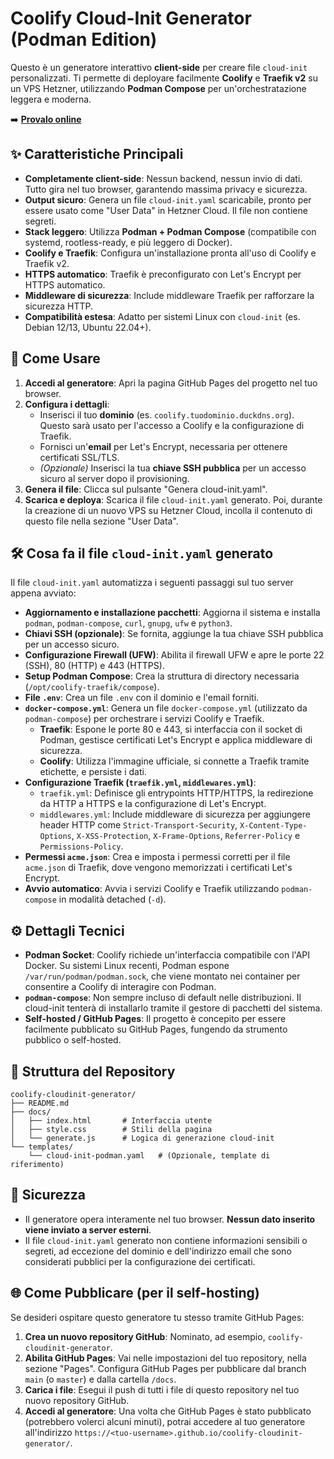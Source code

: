 # Coolify Cloud-Init Generator (Podman Edition)

Questo è un generatore interattivo **client-side** per creare file `cloud-init` personalizzati. Ti permette di deployare facilmente **Coolify** e **Traefik v2** su un VPS Hetzner, utilizzando **Podman Compose** per un'orchestratazione leggera e moderna.

➡️ [**Provalo online**](https://aliennatione.github.io/coolifyCloud-Init_ghPageGenerator/)

## ✨ Caratteristiche Principali

*   **Completamente client-side**: Nessun backend, nessun invio di dati. Tutto gira nel tuo browser, garantendo massima privacy e sicurezza.
*   **Output sicuro**: Genera un file `cloud-init.yaml` scaricabile, pronto per essere usato come "User Data" in Hetzner Cloud. Il file non contiene segreti.
*   **Stack leggero**: Utilizza **Podman + Podman Compose** (compatibile con systemd, rootless-ready, e più leggero di Docker).
*   **Coolify e Traefik**: Configura un'installazione pronta all'uso di Coolify e Traefik v2.
*   **HTTPS automatico**: Traefik è preconfigurato con Let's Encrypt per HTTPS automatico.
*   **Middleware di sicurezza**: Include middleware Traefik per rafforzare la sicurezza HTTP.
*   **Compatibilità estesa**: Adatto per sistemi Linux con `cloud-init` (es. Debian 12/13, Ubuntu 22.04+).

## 🚀 Come Usare

1.  **Accedi al generatore**: Apri la pagina GitHub Pages del progetto nel tuo browser.
2.  **Configura i dettagli**:
    *   Inserisci il tuo **dominio** (es. `coolify.tuodominio.duckdns.org`). Questo sarà usato per l'accesso a Coolify e la configurazione di Traefik.
    *   Fornisci un'**email** per Let's Encrypt, necessaria per ottenere certificati SSL/TLS.
    *   *(Opzionale)* Inserisci la tua **chiave SSH pubblica** per un accesso sicuro al server dopo il provisioning.
3.  **Genera il file**: Clicca sul pulsante "Genera cloud-init.yaml".
4.  **Scarica e deploya**: Scarica il file `cloud-init.yaml` generato. Poi, durante la creazione di un nuovo VPS su Hetzner Cloud, incolla il contenuto di questo file nella sezione "User Data".

## 🛠️ Cosa fa il file `cloud-init.yaml` generato

Il file `cloud-init.yaml` automatizza i seguenti passaggi sul tuo server appena avviato:

*   **Aggiornamento e installazione pacchetti**: Aggiorna il sistema e installa `podman`, `podman-compose`, `curl`, `gnupg`, `ufw` e `python3`.
*   **Chiavi SSH (opzionale)**: Se fornita, aggiunge la tua chiave SSH pubblica per un accesso sicuro.
*   **Configurazione Firewall (UFW)**: Abilita il firewall UFW e apre le porte 22 (SSH), 80 (HTTP) e 443 (HTTPS).
*   **Setup Podman Compose**: Crea la struttura di directory necessaria (`/opt/coolify-traefik/compose`).
*   **File `.env`**: Crea un file `.env` con il dominio e l'email forniti.
*   **`docker-compose.yml`**: Genera un file `docker-compose.yml` (utilizzato da `podman-compose`) per orchestrare i servizi Coolify e Traefik.
    *   **Traefik**: Espone le porte 80 e 443, si interfaccia con il socket di Podman, gestisce certificati Let's Encrypt e applica middleware di sicurezza.
    *   **Coolify**: Utilizza l'immagine ufficiale, si connette a Traefik tramite etichette, e persiste i dati.
*   **Configurazione Traefik (`traefik.yml`, `middlewares.yml`)**:
    *   `traefik.yml`: Definisce gli entrypoints HTTP/HTTPS, la redirezione da HTTP a HTTPS e la configurazione di Let's Encrypt.
    *   `middlewares.yml`: Include middleware di sicurezza per aggiungere header HTTP come `Strict-Transport-Security`, `X-Content-Type-Options`, `X-XSS-Protection`, `X-Frame-Options`, `Referrer-Policy` e `Permissions-Policy`.
*   **Permessi `acme.json`**: Crea e imposta i permessi corretti per il file `acme.json` di Traefik, dove vengono memorizzati i certificati Let's Encrypt.
*   **Avvio automatico**: Avvia i servizi Coolify e Traefik utilizzando `podman-compose` in modalità detached (`-d`).

## ⚙️ Dettagli Tecnici

*   **Podman Socket**: Coolify richiede un'interfaccia compatibile con l'API Docker. Su sistemi Linux recenti, Podman espone `/var/run/podman/podman.sock`, che viene montato nei container per consentire a Coolify di interagire con Podman.
*   **`podman-compose`**: Non sempre incluso di default nelle distribuzioni. Il cloud-init tenterà di installarlo tramite il gestore di pacchetti del sistema.
*   **Self-hosted / GitHub Pages**: Il progetto è concepito per essere facilmente pubblicato su GitHub Pages, fungendo da strumento pubblico o self-hosted.

## 📁 Struttura del Repository

```
coolify-cloudinit-generator/
├── README.md
├── docs/
│   ├── index.html       # Interfaccia utente
│   ├── style.css        # Stili della pagina
│   └── generate.js      # Logica di generazione cloud-init
└── templates/
    └── cloud-init-podman.yaml   # (Opzionale, template di riferimento)
```

## 🔐 Sicurezza

*   Il generatore opera interamente nel tuo browser. **Nessun dato inserito viene inviato a server esterni**.
*   Il file `cloud-init.yaml` generato non contiene informazioni sensibili o segreti, ad eccezione del dominio e dell'indirizzo email che sono considerati pubblici per la configurazione dei certificati.

## 🌐 Come Pubblicare (per il self-hosting)

Se desideri ospitare questo generatore tu stesso tramite GitHub Pages:

1.  **Crea un nuovo repository GitHub**: Nominato, ad esempio, `coolify-cloudinit-generator`.
2.  **Abilita GitHub Pages**: Vai nelle impostazioni del tuo repository, nella sezione "Pages". Configura GitHub Pages per pubblicare dal branch `main` (o `master`) e dalla cartella `/docs`.
3.  **Carica i file**: Esegui il push di tutti i file di questo repository nel tuo nuovo repository GitHub.
4.  **Accedi al generatore**: Una volta che GitHub Pages è stato pubblicato (potrebbero volerci alcuni minuti), potrai accedere al tuo generatore all'indirizzo `https://<tuo-username>.github.io/coolify-cloudinit-generator/`.
